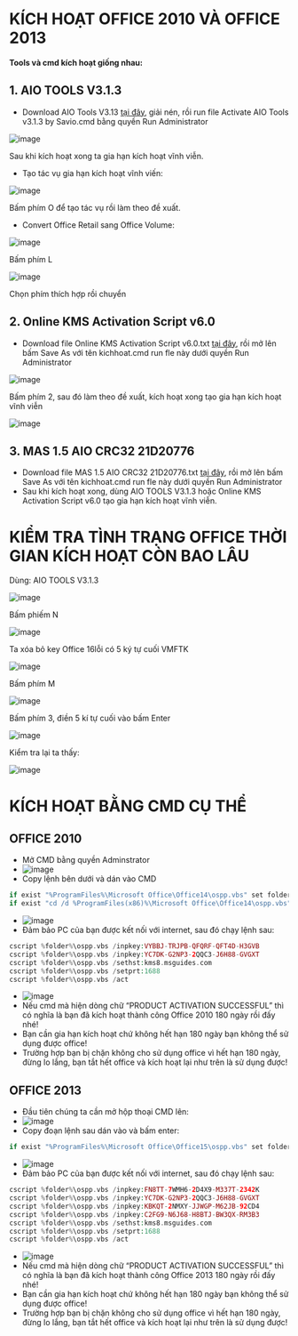 # KÍCH HOẠT OFFICE 2010 VÀ OFFICE 2013 #

**Tools và cmd kích hoạt giống nhau:**

## 1. AIO TOOLS V3.1.3 ##

- Download AIO Tools V3.13 [tại đây](https://1drv.ms/u/s!AkwSBX-xWiVhgReolwU8a9uuJrz7?e=AyNym8), giải nén, rồi run file Activate AIO Tools v3.1.3 by Savio.cmd bằng quyền Run Administrator

![image](https://user-images.githubusercontent.com/103977676/200758657-1ddf0219-2f35-4501-a18f-a084e5dcce15.png)

Sau khi kích hoạt xong ta gia hạn kích hoạt vĩnh viễn.

- Tạo tác vụ gia hạn kích hoạt vĩnh viến:

![image](https://user-images.githubusercontent.com/103977676/200756492-50b60776-f99b-4e12-8352-090c14850910.png)

Bấm phím O để tạo tác vụ rồi làm theo đề xuất.

- Convert Office Retail sang Office Volume: 

![image](https://user-images.githubusercontent.com/103977676/200759447-a0c844d0-04d8-4bd2-a25d-c6711b080ee4.png)

Bấm phím L

![image](https://user-images.githubusercontent.com/103977676/200759618-7f8782ce-ae9c-4f7d-bc4e-5e273bc83b13.png)

Chọn phím thích hợp rồi chuyển
 
 ## 2. Online KMS Activation Script v6.0 ##

- Download file Online KMS Activation Script v6.0.txt [tại đây](https://1drv.ms/t/s!AkwSBX-xWiVhgRK591WjSVADwexy?e=1SdXR5), rồi mở lên bấm Save As với tên kichhoat.cmd run fle này dưới quyền Run Administrator

![image](https://user-images.githubusercontent.com/103977676/200760926-e43b81b3-67e9-4949-bbe8-bc7b045a0dc6.png)

Bấm phím 2, sau đó làm theo đề xuất, kích hoạt xong tạo gia hạn kích hoạt vĩnh viễn

![image](https://user-images.githubusercontent.com/103977676/200757742-48204110-7a4d-4897-a28c-7efdedcb2fad.png)

## 3. MAS 1.5 AIO CRC32 21D20776 ##

- Download file MAS 1.5 AIO CRC32 21D20776.txt [tại đây](https://1drv.ms/t/s!AkwSBX-xWiVhgQ2uicZ7U2jSug8O?e=pd3od9), rồi mở lên bấm Save As với tên kichhoat.cmd run fle này dưới quyền Run Administrator
- Sau khi kích hoạt xong, dùng AIO TOOLS V3.1.3 hoặc Online KMS Activation Script v6.0 tạo gia hạn kích hoạt vĩnh viễn.

# KIỂM TRA TÌNH TRẠNG OFFICE THỜI GIAN KÍCH HOẠT CÒN BAO LÂU #

Dùng: AIO TOOLS V3.1.3

![image](https://user-images.githubusercontent.com/103977676/200762904-e08f2581-cdf0-46d5-b2c1-c1fef6b124cb.png)

Bấm phiếm N

![image](https://user-images.githubusercontent.com/103977676/200763673-959c1572-5c4c-42f4-9424-43fc96955838.png)

Ta xóa bỏ key Office 16lỗi có 5 ký tự cuối VMFTK

![image](https://user-images.githubusercontent.com/103977676/200764433-13ecc560-eca6-43b5-8efb-d6dc9436b35f.png)

Bấm phím M

![image](https://user-images.githubusercontent.com/103977676/200764795-ed300532-6560-49ee-b475-0d40880a78c6.png)

Bấm phím 3, điền 5 kí tự cuối vào bấm Enter

![image](https://user-images.githubusercontent.com/103977676/200765155-c5b8bc3d-135b-47bf-a94a-3cec56f638f0.png)

Kiểm tra lại ta thấy:

![image](https://user-images.githubusercontent.com/103977676/200765447-5e3c87f0-d179-4ebf-ad0b-f3f9a5fcae4c.png)

# KÍCH HOẠT BẰNG CMD CỤ THỂ #

## OFFICE 2010 ##

- Mở CMD bằng quyền Adminstrator
- ![image](https://user-images.githubusercontent.com/103977676/206964468-9b960a5a-bd66-4c96-a69a-0b58d687c7c9.png)
- Copy lệnh bên dưới và dán vào CMD

```php
if exist "%ProgramFiles%\Microsoft Office\Office14\ospp.vbs" set folder="%ProgramFiles%\Microsoft Office\Office14"
if exist "cd /d %ProgramFiles(x86)%\Microsoft Office\Office14\ospp.vbs" set folder="cd /d %ProgramFiles(x86)%\Microsoft Office\Office14"
```
- ![image](https://user-images.githubusercontent.com/103977676/206964652-58de7663-f914-421b-a590-6fadcd10847e.png)
- Đảm bảo PC của bạn được kết nối với internet, sau đó chạy lệnh sau:

```php
cscript %folder%\ospp.vbs /inpkey:VYBBJ-TRJPB-QFQRF-QFT4D-H3GVB
cscript %folder%\ospp.vbs /inpkey:YC7DK-G2NP3-2QQC3-J6H88-GVGXT
cscript %folder%\ospp.vbs /sethst:kms8.msguides.com
cscript %folder%\ospp.vbs /setprt:1688
cscript %folder%\ospp.vbs /act
```

- ![image](https://user-images.githubusercontent.com/103977676/206964810-9c18a9e6-e29c-420f-b66f-bc385cb6f915.png)
- Nếu cmd mà hiện dòng chữ “PRODUCT ACTIVATION SUCCESSFUL” thì có nghĩa là bạn đã kích hoạt thành công Office 2010 180 ngày rồi đấy nhé!
- Bạn cần gia hạn kích hoạt chứ không hết hạn 180 ngày bạn không thể sử dụng được office!
- Trường hợp bạn bị chặn không cho sử dụng office vì hết hạn 180 ngày, đừng lo lắng, bạn tắt hết office và kích hoạt lại như trên là sử dụng được!

## OFFICE 2013 ##

- Đầu tiên chúng ta cần mở hộp thoại CMD lên:
- ![image](https://user-images.githubusercontent.com/103977676/206965374-2a256f9e-9f34-4329-879b-d59671501316.png)
- Copy đoạn lệnh sau dán vào và bấm enter:

```php
if exist "%ProgramFiles%\Microsoft Office\Office15\ospp.vbs" set folder="%ProgramFiles%\Microsoft Office\Office15" if exist "%ProgramFiles(x86)%\Microsoft Office\Office15\ospp.vbs" set folder="%ProgramFiles(x86)%\Microsoft Office\Office15"
```

- ![image](https://user-images.githubusercontent.com/103977676/206967132-7d4591a9-a2d1-4d0b-94db-a4ec74c5283e.png)
- Đảm bảo PC của bạn được kết nối với internet, sau đó chạy lệnh sau:

```php
cscript %folder%\ospp.vbs /inpkey:FN8TT-7WMH6-2D4X9-M337T-2342K
cscript %folder%\ospp.vbs /inpkey:YC7DK-G2NP3-2QQC3-J6H88-GVGXT
cscript %folder%\ospp.vbs /inpkey:KBKQT-2NMXY-JJWGP-M62JB-92CD4
cscript %folder%\ospp.vbs /inpkey:C2FG9-N6J68-H8BTJ-BW3QX-RM3B3
cscript %folder%\ospp.vbs /sethst:kms8.msguides.com
cscript %folder%\ospp.vbs /setprt:1688
cscript %folder%\ospp.vbs /act
```

- ![image](https://user-images.githubusercontent.com/103977676/206967564-3fab0a9e-0725-4788-bf5a-3171baf6b460.png)
- Nếu cmd mà hiện dòng chữ “PRODUCT ACTIVATION SUCCESSFUL” thì có nghĩa là bạn đã kích hoạt thành công Office 2013 180 ngày rồi đấy nhé!
- Bạn cần gia hạn kích hoạt chứ không hết hạn 180 ngày bạn không thể sử dụng được office!
- Trường hợp bạn bị chặn không cho sử dụng office vì hết hạn 180 ngày, đừng lo lắng, bạn tắt hết office và kích hoạt lại như trên là sử dụng được!

